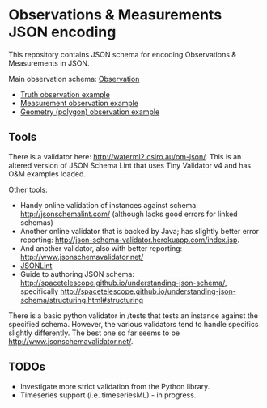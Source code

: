 # Observations & Measurements JSON encoding

This repository contains JSON schema for encoding Observations & Measurements in JSON. 

Main observation schema: [Observation](https://github.com/peterataylor/om-json/blob/master/Observation.json)
   * [Truth observation example](https://github.com/peterataylor/om-json/blob/master/observation-instance-example-boolean.json)
   * [Measurement observation example](https://github.com/peterataylor/om-json/blob/master/observation-instance-example-measure.json)
   * [Geometry (polygon) observation example](https://github.com/peterataylor/om-json/blob/master/observation-instance-example-geometry-polygon.json)

## Tools

There is a validator here: http://waterml2.csiro.au/om-json/. This is an altered version of JSON Schema Lint that uses Tiny Validator v4 and has O&M examples loaded. 

Other tools:
  * Handy online validation of instances against schema: http://jsonschemalint.com/ (although lacks good errors for linked schemas)
  * Another online validator that is backed by Java; has slightly better error reporting: http://json-schema-validator.herokuapp.com/index.jsp. 
  * And another validator, also with better reporting: http://www.jsonschemavalidator.net/
  * [JSONLint](http://jsonlint.com)
  * Guide to authoring JSON schema: http://spacetelescope.github.io/understanding-json-schema/, specifically http://spacetelescope.github.io/understanding-json-schema/structuring.html#structuring

  There is a basic python validator in /tests that tests an instance against the specified schema. However, the various validators tend to handle specifics slightly differently. 
  The best one so far seems to be http://www.jsonschemavalidator.net/. 

## TODOs

  * Investigate more strict validation from the Python library. 
  * Timeseries support (i.e. timeseriesML) - in progress. 
